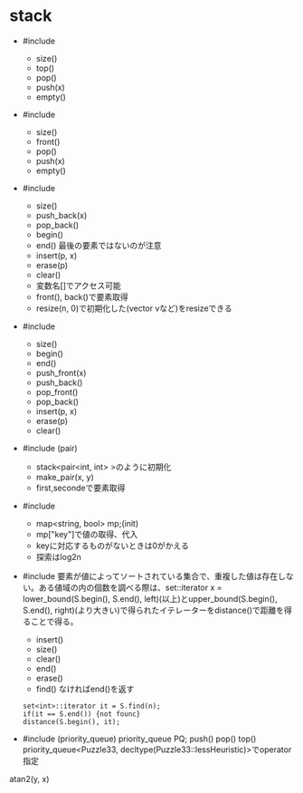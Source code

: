 # stack
- #include <stack>
    - size()
    - top()
    - pop()
    - push(x)
    - empty()

- #include <queue>
    - size()
    - front()
    - pop()
    - push(x)
    - empty()

- #include <vector>
    - size()
    - push_back(x)
    - pop_back()
    - begin()
    - end() 最後の要素ではないのが注意
    - insert(p, x)
    - erase(p)
    - clear()
    - 変数名[]でアクセス可能   
    - front(), back()で要素取得 
    - resize(n, 0)で初期化した(vector<int> vなど)をresizeできる

- #include <list>
    - size()
    - begin()
    - end()
    - push_front(x)
    - push_back()
    - pop_front()
    - pop_back()
    - insert(p, x)
    - erase(p)
    - clear()

- #include <utility>(pair)
    - stack<pair<int, int> >のように初期化
    - make_pair(x, y)
    - first,secondeで要素取得

- #include <map>
    - map<string, bool> mp;(init)
    - mp["key"]で値の取得、代入
    - keyに対応するものがないときは0がかえる
    - 探索はlog2n

- #include <set>
要素が値によってソートされている集合で、重複した値は存在しない。ある値域の内の個数を調べる際は、set<int>::iterator x = lower_bound(S.begin(), S.end(), left)(以上)とupper_bound(S.begin(), S.end(), right)(より大きい)で得られたイテレーターをdistance()で距離を得ることで得る。
    - insert()
    - size()
    - clear()
    - end()
    - erase()
    - find() なければend()を返す
    ```
    set<int>::iterator it = S.find(n);
    if(it == S.end()) {not founc}
    distance(S.begin(), it);
    ```

- #include <algorithm>(priority_queue)
    priority_queue<int> PQ;
    push()
    pop()
    top()
    priority_queue<Puzzle33, decltype(Puzzle33::lessHeuristic)>でoperator指定


atan2(y, x)